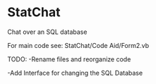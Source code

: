 # StatChat
Chat over an SQL database

For main code see: StatChat/Code Aid/Form2.vb

TODO:
-Rename files and reorganize code

-Add Interface for changing the SQL Database
